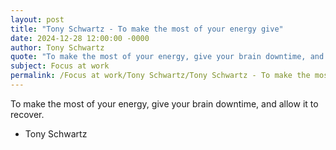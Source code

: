 ```yaml
---
layout: post
title: "Tony Schwartz - To make the most of your energy give"
date: 2024-12-28 12:00:00 -0000
author: Tony Schwartz
quote: "To make the most of your energy, give your brain downtime, and allow it to recover."
subject: Focus at work
permalink: /Focus at work/Tony Schwartz/Tony Schwartz - To make the most of your energy give
---
```


To make the most of your energy, give your brain downtime, and allow it to recover.

- Tony Schwartz
